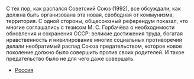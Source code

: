 С тех пор, как распался Советский Союз (1992), все обсуждали, как должна быть организована эта новая, свободная от коммунизма, территория. С одной стороны, общесоюзный референдум показал, что многие соглашались с тезисом М. С. Горбачёва о необходимости обновления и сохранения СССР: великие достижения труда, богатая нравственность и нивилирование многих социальных противоречий делали необратимый распад Союза предательством, которое новое поколение должно было совершить против своих родителей. И такое предательство было не для чего даже совершать.
* [Россия](https://lalawland.github.io/eurasia/russia)
